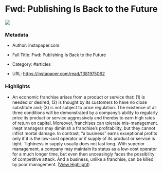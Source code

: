 # Fwd: Publishing Is Back to the Future

![](https://readwise-assets.s3.amazonaws.com/static/images/article0.00998d930354.png)

### Metadata

- Author: instapaper.com
- Full Title: Fwd: Publishing Is Back to the Future
- Category: #articles


- URL: https://instapaper.com/read/1381975062

### Highlights

- An economic franchise arises from a product or service that: (1) is needed or desired; (2) is thought by its customers to have no close substitute and; (3) is not subject to price regulation. The existence of all three conditions will be demonstrated by a company’s ability to regularly price its product or service aggressively and thereby to earn high rates of return on capital. Moreover, franchises can tolerate mis-management. Inept managers may diminish a franchise’s profitability, but they cannot inflict mortal damage.
  In contrast, “a business” earns exceptional profits only if it is the low-cost operator or if supply of its product or service is tight. Tightness in supply usually does not last long. With superior management, a company may maintain its status as a low-cost operator for a much longer time, but even then unceasingly faces the possibility of competitive attack. And a business, unlike a franchise, can be killed by poor management. ([View Highlight](https://instapaper.com/read/1381975062/15321574))
